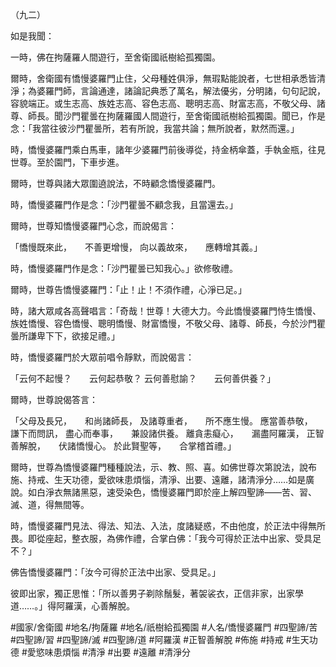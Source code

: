 （九二）

如是我聞：

一時，佛在拘薩羅人間遊行，至舍衛國祇樹給孤獨園。

爾時，舍衛國有憍慢婆羅門止住，父母種姓俱淨，無瑕點能說者，七世相承悉皆清淨；為婆羅門師，言論通達，諸論記典悉了萬名，解法優劣，分明諸，句句記說，容貌端正。或生志高、族姓志高、容色志高、聰明志高、財富志高，不敬父母、諸尊、師長。聞沙門瞿曇在拘薩羅國人間遊行，至舍衛國祇樹給孤獨園。聞已，作是念：「我當往彼沙門瞿曇所，若有所說，我當共論；無所說者，默然而還。」

時，憍慢婆羅門乘白馬車，諸年少婆羅門前後導從，持金柄傘蓋，手執金瓶，往見世尊。至於園門，下車步進。

爾時，世尊與諸大眾圍遶說法，不時顧念憍慢婆羅門。

時，憍慢婆羅門作是念：「沙門瞿曇不顧念我，且當還去。」

爾時，世尊知憍慢婆羅門心念，而說偈言：

「憍慢既來此，　　不善更增慢，
向以義故來，　　應轉增其義。」

時，憍慢婆羅門作是念：「沙門瞿曇已知我心。」欲修敬禮。

爾時，世尊告憍慢婆羅門：「止！止！不須作禮，心淨已足。」

時，諸大眾咸各高聲唱言：「奇哉！世尊！大德大力。今此憍慢婆羅門恃生憍慢、族姓憍慢、容色憍慢、聰明憍慢、財富憍慢，不敬父母、諸尊、師長，今於沙門瞿曇所謙卑下下，欲接足禮。」

時，憍慢婆羅門於大眾前唱令靜默，而說偈言：

「云何不起慢？　　云何起恭敬？
云何善慰諭？　　云何善供養？」

爾時，世尊說偈答言：

「父母及長兄，　　和尚諸師長，
及諸尊重者，　　所不應生慢。
應當善恭敬，　　謙下而問訊，
盡心而奉事，　　兼設諸供養。
離貪恚癡心，　　漏盡阿羅漢，
正智善解脫，　　伏諸憍慢心。
於此賢聖等，　　合掌稽首禮。」

爾時，世尊為憍慢婆羅門種種說法，示、教、照、喜。如佛世尊次第說法，說布施、持戒、生天功德，愛欲味患煩惱，清淨、出要、遠離，諸清淨分……如是廣說。如白淨衣無諸黑惡，速受染色，憍慢婆羅門即於座上解四聖諦——苦、習、滅、道，得無間等。

時，憍慢婆羅門見法、得法、知法、入法，度諸疑惑，不由他度，於正法中得無所畏。即從座起，整衣服，為佛作禮，合掌白佛：「我今可得於正法中出家、受具足不？」

佛告憍慢婆羅門：「汝今可得於正法中出家、受具足。」

彼即出家，獨正思惟：「所以善男子剃除鬚髮，著袈裟衣，正信非家，出家學道……。」得阿羅漢，心善解脫。

#國家/舍衛國
#地名/拘薩羅
#地名/祇樹給孤獨園
#人名/憍慢婆羅門
#四聖諦/苦
#四聖諦/習
#四聖諦/滅
#四聖諦/道
#阿羅漢
#正智善解脫
#佈施
#持戒
#生天功德
#愛慾味患煩惱
#清淨
#出要
#遠離
#清淨分
